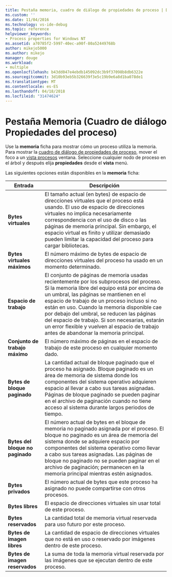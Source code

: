 ```yaml
---
title: Pestaña memoria, cuadro de diálogo de propiedades de proceso | Documentos de Microsoft
ms.custom: ''
ms.date: 11/04/2016
ms.technology: vs-ide-debug
ms.topic: reference
helpviewer_keywords:
- Process properties for Windows NT
ms.assetid: a70785f2-5997-40ec-a90f-80a52449768b
author: mikejo5000
ms.author: mikejo
manager: douge
ms.workload:
- multiple
ms.openlocfilehash: b43dd047e4ebdb145092dc3b9f37098b8db6322e
ms.sourcegitcommit: 3d10b93eb5b326639f3e5c19b9e6a8d1ba078de1
ms.translationtype: MT
ms.contentlocale: es-ES
ms.lasthandoff: 04/18/2018
ms.locfileid: "31474624"
---
```

# <a name="memory-tab-process-properties-dialog-box"></a>Pestaña Memoria (Cuadro de diálogo Propiedades del proceso)
Use la **memoria** ficha para mostrar cómo un proceso utiliza la memoria. Para mostrar la [cuadro de diálogo de propiedades de proceso](../debugger/process-properties-dialog-box.md), mover el foco a un [vista procesos](../debugger/processes-view.md) ventana. Seleccione cualquier nodo de proceso en el árbol y después elija **propiedades** desde el **vista** menú.  
  
 Las siguientes opciones están disponibles en la **memoria** ficha:  
  
|Entrada|Descripción|  
|-----------|-----------------|  
|**Bytes virtuales**|El tamaño actual (en bytes) de espacio de direcciones virtuales que el proceso está usando. El uso de espacio de direcciones virtuales no implica necesariamente correspondencia con el uso de disco o las páginas de memoria principal. Sin embargo, el espacio virtual es finito y utilizar demasiado pueden limitar la capacidad del proceso para cargar bibliotecas.|  
|**Bytes virtuales máximos**|El número máximo de bytes de espacio de direcciones virtuales del proceso ha usado en un momento determinado.|  
|**Espacio de trabajo**|El conjunto de páginas de memoria usadas recientemente por los subprocesos del proceso. Si la memoria libre del equipo está por encima de un umbral, las páginas se mantienen en el espacio de trabajo de un proceso incluso si no están en uso. Cuando la memoria disponible cae por debajo del umbral, se reducen las páginas del espacio de trabajo. Si son necesarias, estarán un error flexible y vuelven al espacio de trabajo antes de abandonar la memoria principal.|  
|**Conjunto de trabajo máximo**|El número máximo de páginas en el espacio de trabajo de este proceso en cualquier momento dado.|  
|**Bytes de bloque paginado**|La cantidad actual de bloque paginado que el proceso ha asignado. Bloque paginado es un área de memoria de sistema donde los componentes del sistema operativo adquieren espacio al llevar a cabo sus tareas asignadas. Páginas de bloque paginado se pueden paginar en el archivo de paginación cuando no tiene acceso al sistema durante largos periodos de tiempo.|  
|**Bytes del bloque no paginado**|El número actual de bytes en el bloque de memoria no paginado asignada por el proceso. El bloque no paginado es un área de memoria del sistema donde se adquiere espacio por componentes del sistema operativo como llevar a cabo sus tareas asignadas. Las páginas de bloque no paginado no se pueden paginar en el archivo de paginación; permanecen en la memoria principal mientras estén asignados.|  
|**Bytes privados**|El número actual de bytes que este proceso ha asignado no puede compartirse con otros procesos.|  
|**Bytes libres**|El espacio de direcciones virtuales sin usar total de este proceso.|  
|**Bytes reservados**|La cantidad total de memoria virtual reservada para uso futuro por este proceso.|  
|**Bytes de imagen libres**|La cantidad de espacio de direcciones virtuales que no está en uso o reservado por imágenes dentro de este proceso.|  
|**Bytes de imagen reservados**|La suma de toda la memoria virtual reservada por las imágenes que se ejecutan dentro de este proceso.|